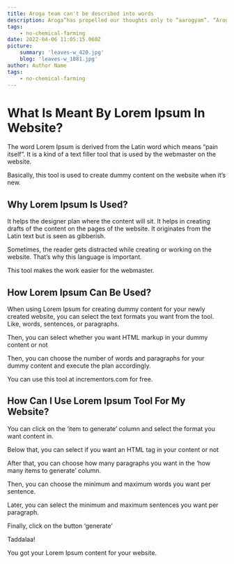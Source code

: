 ```yaml
---
title: Aroga team can't be described into words
description: Aroga”has propelled our thoughts only to “aarogyam”. “Aroga” has propelled our thoughts only to “aarogyam” “Aroga” has propelled our thoughts only to “aarogyam” “Aroga” has propelled our thoughts only to “aarogyam” propelled our thoughts only to “aarogyam”
tags:
    - no-chemical-farming
date: 2022-04-06 11:05:15.060Z
picture: 
    summary: 'leaves-w_420.jpg'
    blog: 'leaves-w_1081.jpg'
author: Author Name
tags:
    - no-chemical-farming
---
```


# What Is Meant By Lorem Ipsum In Website?
The word Lorem Ipsum is derived from the Latin word which means “pain itself”. It is a kind of a text filler tool that is used by the webmaster on the website.

Basically, this tool is used to create dummy content on the website when it’s new.

## Why Lorem Ipsum Is Used?
It helps the designer plan where the content will sit. It helps in creating drafts of the content on the pages of the website. It originates from the Latin text but is seen as gibberish.

Sometimes, the reader gets distracted while creating or working on the website. That’s why this language is important.

This tool makes the work easier for the webmaster.

## How Lorem Ipsum Can Be Used?
When using Lorem Ipsum for creating dummy content for your newly created website, you can select the text formats you want from the tool. Like, words, sentences, or paragraphs.

Then, you can select whether you want HTML markup in your dummy content or not

Then, you can choose the number of words and paragraphs for your dummy content and execute the plan accordingly.

You can use this tool at incrementors.com for free.

## How Can I Use Lorem Ipsum Tool For My Website?
You can click on the ‘item to generate’ column and select the format you want content in.

Below that, you can select if you want an HTML tag in your content or not

After that, you can choose how many paragraphs you want in the ‘how many items to generate’ column.

Then, you can choose the minimum and maximum words you want per sentence.

Later, you can select the minimum and maximum sentences you want per paragraph.

Finally, click on the button ‘generate’



Taddalaa!

You got your Lorem Ipsum content for your website.